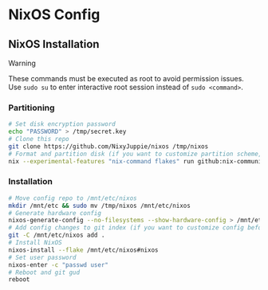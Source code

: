 # NixOS Config

## NixOS Installation
> [!WARNING]  
> These commands must be executed as root to avoid permission issues.  
> Use `sudo su` to enter interactive root session instead of `sudo <command>`.

### Partitioning
```bash
# Set disk encryption password
echo "PASSWORD" > /tmp/secret.key
# Clone this repo
git clone https://github.com/NixyJuppie/nixos /tmp/nixos
# Format and partition disk (if you want to customize partition scheme, do it now)
nix --experimental-features "nix-command flakes" run github:nix-community/disko -- --mode disko /tmp/nixos/disko.nix
```
### Installation
```bash
# Move config repo to /mnt/etc/nixos
mkdir /mnt/etc && sudo mv /tmp/nixos /mnt/etc/nixos
# Generate hardware config
nixos-generate-config --no-filesystems --show-hardware-config > /mnt/etc/nixos/hardware-configuration.nix
# Add config changes to git index (if you want to customize config before install, do it now)
git -C /mnt/etc/nixos add .
# Install NixOS
nixos-install --flake /mnt/etc/nixos#nixos
# Set user password
nixos-enter -c "passwd user"
# Reboot and git gud
reboot
```
